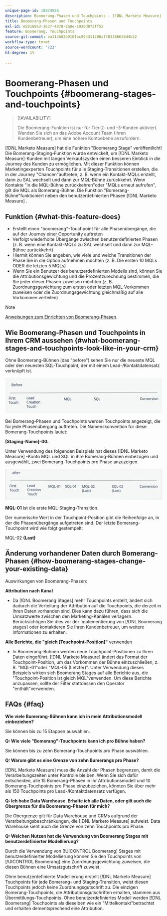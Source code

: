```yaml
---
unique-page-id: 18874558
description: Boomerang-Phasen und Touchpoints - [!DNL Marketo Measure]
title: Boomerang-Phasen und Touchpoints
exl-id: e58169a3-3637-4878-8a0e-1920d873ff52
feature: Boomerang, Touchpoints
source-git-commit: ea113b02b910fbc894311200aff83286636d4b32
workflow-type: tm+mt
source-wordcount: '723'
ht-degree: 1%

---
```


# Boomerang-Phasen und Touchpoints {#boomerang-stages-and-touchpoints}

>[!AVAILABILITY]
>
>Die Boomerang-Funktion ist nur für Tier-2- und -3-Kunden aktiviert. Wenden Sie sich an das Adobe Account Team (Ihren Kundenbetreuer), um eine höhere Kontoebene anzufordern.

[!DNL Marketo Measure] hat die Funktion &quot;Boomerang Stage&quot; veröffentlicht! Die Bomerang-Staging-Funktion wurde entwickelt, um [!DNL Marketo Measure]-Kunden mit langen Verkaufszyklen einen besseren Einblick in die Journey des Kunden zu ermöglichen. Mit dieser Funktion können Marketingexperten Touchpoints für alle Staging-Transitionen erstellen, die in der Journey &quot;Chancen&quot;auftreten, z. B. wenn ein Kontakt-MQLs erstellt, dann zu SAL wechselt und dann zur MQL-Bühne zurückkehrt. Wenn Kontakte &quot;in die MQL-Bühne zurückkehren&quot;oder &quot;MQLs erneut aufrufen&quot;, gilt die MQL als Bomerang-Bühne. Die Funktion &quot;Bomerang-Bühne&quot;funktioniert neben den benutzerdefinierten Phasen [!DNL Marketo Measure] .

## Funktion {#what-this-feature-does}

* Erstellt einen &quot;boomerang&quot;-Touchpoint für alle Phasenübergänge, die auf der Journey einer Opportunity auftreten
* Verfolgt wiederholte Übergänge zwischen benutzerdefinierten Phasen (z. B. wenn eine Kontakt-MQLs zu SAL wechselt und dann zur MQL-Bühne zurückkehrt)
* Hiermit können Sie angeben, wie viele und welche Transitionen der Phase Sie in die Option aufnehmen möchten (z. B. Die ersten 10 MQLs ODER die letzten 5 MQLs)
* Wenn Sie ein Benutzer des benutzerdefinierten Modells sind, können Sie die Attributionsgewichtung und die Prozentzurechnung bestimmen, die Sie jeder dieser Phasen zuweisen möchten (z. B. Zuordnungsgewichtung zum ersten oder letzten MQL-Vorkommen zuweisen oder die Zuordnungsgewichtung gleichmäßig auf alle Vorkommen verteilen)

>[!NOTE]
>
>[Anweisungen zum Einrichten von Boomerang-Phasen](/help/advanced-marketo-measure-features/boomerang/setting-up-boomerang-stages.md).

## Wie Boomerang-Phasen und Touchpoints in Ihrem CRM aussehen {#what-boomerang-stages-and-touchpoints-look-like-in-your-crm}

Ohne Boomerang-Bühnen (das &quot;before&quot;) sehen Sie nur die neueste MQL oder den neuesten SQL-Touchpoint, der mit einem Lead-/Kontaktdatensatz verknüpft ist.

![](assets/1.png)

Bei Bomerang-Phasen und Touchpoints werden Touchpoints angezeigt, die für jede Phasenübergang auftreten. Die Namenskonvention für diese Bomerang-Touchpoints lautet:

**[Staging-Name]-00.**

Unter Verwendung des folgenden Beispiels hat dieses [!DNL Marketo Measure] -Konto MQL und SQL in ihre Bomerang-Bühnen einbezogen und ausgewählt, zwei Bomerang-Touchpoints pro Phase anzuzeigen.

![](assets/2.png)

**MQL-01** ist die erste MQL-Staging-Transition.

Der numerische Wert in der Touchpoint-Position gibt die Reihenfolge an, in der die Phasenübergänge aufgetreten sind. Der letzte Bomerang-Touchpoint wird wie folgt gestempelt:

MQL-02 **(Last)**

## Änderung vorhandener Daten durch Bomerang-Phasen {#how-boomerang-stages-change-your-existing-data}

Auswirkungen von Boomerang-Phasen:

**Attribution nach Kanal**

* Da [!DNL Boomerang Stages] mehr Touchpoints erstellt, ändert sich dadurch die Verteilung der Attribution auf die Touchpoints, die derzeit in Ihren Daten vorhanden sind. Dies kann dazu führen, dass sich die Umsatzwerte zwischen den Marketing-Kanälen verlagern. Berücksichtigen Sie dies vor der Implementierung von [!DNL Boomerang stages] oder kontaktieren Sie Ihren Kundenbetreuer, um weitere Informationen zu erhalten.

**Alle Berichte, die &quot;gleich [Touchpoint-Position]&quot;** verwenden

* In Boomerang-Bühnen werden neue Touchpoint-Positionen zu Ihren Daten eingeführt. [!DNL Marketo Measure] ändert das Format der Touchpoint-Position, um das Vorkommen der Bühne einzuschließen, z. B. &quot;MQL-01&quot;oder &quot;MQL-05 (Letzter)&quot;. Unter Verwendung dieses Beispiels wirken sich Boomerang Stages auf alle Berichte aus, die &quot;Touchpoint-Position ist gleich MQL&quot;verwenden. Um diese Berichte anzupassen, sollte der Filter stattdessen den Operator &quot;enthält&quot;verwenden.

## FAQs {#faq}

**Wie viele Bumerang-Bühnen kann ich in mein Attributionsmodell einbeziehen?**

Sie können bis zu 15 Etappen auswählen.

**Q: Wie viele &quot;Bomerang&quot;-Touchpoints kann ich pro Bühne haben?**

Sie können bis zu zehn Bomerang-Touchpoints pro Phase auswählen.

**Q: Warum gibt es eine Grenze von zehn Bumerangs pro Phase?**

[!DNL Marketo Measure] muss die Anzahl der Phasen begrenzen, damit die Verarbeitungszeiten unter Kontrolle bleiben. Wenn Sie sich dafür entscheiden, alle 15 Bomerang-Phasen in Ihr Attributionsmodell und 10 Bomerang-Touchpoints pro Phase einzubeziehen, könnten Sie über mehr als 150 Touchpoints pro Lead-/Kontaktdatensatz verfügen.

**Q: Ich habe Data Warehouse. Erhalte ich alle Daten, oder gilt auch die Obergrenze für die Boomerang-Phasen für mich?**

Die Obergrenze gilt für Data Warehouse und CRMs aufgrund der Verarbeitungsbeschränkungen, die [!DNL Marketo Measure] aufweist. Data Warehouse sieht auch die Grenze von zehn Touchpoints pro Phase.

**Q: Welchen Nutzen hat die Verwendung von Boomerang Stages mit benutzerdefinierter Modellierung?**

Durch die Verwendung von [!UICONTROL Boomerang] Stages mit benutzerdefinierter Modellierung können Sie den Touchpoints von [!UICONTROL Boomerang] eine Zuordnungsgewichtung zuweisen, die diesen Bühnen eine Umsatzgutschrift zuweist.

Ohne benutzerdefinierte Modellierung erstellt [!DNL Marketo Measure] Touchpoints für jede Bomerang- und Staging-Transition, weist diesen Touchpoints jedoch keine Zuordnungsgutschrift zu. Die einzigen Bomerang-Touchpoints, die Attributionsgutschriften erhalten, stammen aus Übermittlungs-Touchpoints. Ohne benutzerdefiniertes Modell werden [!DNL Boomerang] Touchpoints als dieselben wie ein &quot;Mittelkontakt&quot;betrachtet und erhalten dementsprechend eine Attribution.
